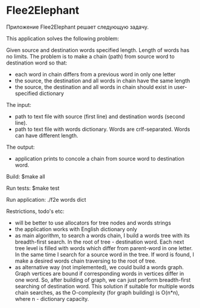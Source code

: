 # Flee2Elephant
Приложение Flee2Elephant решает следующую задачу.

This application solves the following problem:

Given source and destination words specified length. Length of words has no limits.
The problem is to make a chain (path) from source word to destination word so that:

- each word in chain differs from a previous word in only one letter
- the source, the destination and all words in chain have the same length
- the source, the destination and all words in chain should exist in user-specified dictionary

The input:

- path to text file with source (first line) and destination words (second line).
- path to text file with words dictionary. Words are crlf-separated. Words can have different length.

The output:

- application prints to concole a chain from source word to destination word.

Build:
$make all

Run tests:
$make test

Run application:
./f2e words dict

Restrictions, todo's etc:

- will be better to use allocators for tree nodes and words strings
- the application works with English dictionary only
- as main algorithm, to search a words chain, I build a words tree with its breadth-first search. In the root of tree - destination word. Each next tree level is filled with words which differ from parent-word in one letter. In the same time I search for a source word in the tree. If word is found, I make a desired words chain traversing to the root of tree.
- as alternative way (not implemented), we could build a words graph. Graph vertices are bound if corresponding words in vertices differ in one word. So, after building of graph, we can just perform breadth-first searching of destination word. This solution if suitable for multiple words chain searches, as the O-complexity (for graph building) is O(n*n), where n - dictionary capacity.